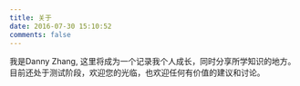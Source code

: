 ```yaml
---
title: 关于
date: 2016-07-30 15:10:52
comments: false
---
```


我是Danny Zhang, 这里将成为一个记录我个人成长，同时分享所学知识的地方。目前还处于测试阶段，欢迎您的光临，也欢迎任何有价值的建议和讨论。
